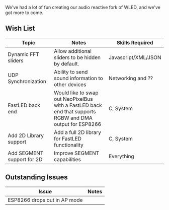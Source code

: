 We've had a lot of fun creating our audio reactive fork of WLED, and we've got more to come.

## Wish List
| Topic  | Notes | Skills Required |
| ------------- | ------------- |-- |
| Dynamic FFT sliders  | Allow additional sliders to be hidden by default.  | Javascript/XML/JSON |
| UDP Synchronization  | Ability to send sound information to other devices  | Networking and ?? |
| FastLED back end | Would like to swap out NeoPixelBus with a FastLED back end that supports RGBW and DMA output for ESP8266 | C, System |
| Add 2D Library support | Add a full 2D library for FastLED functionality | C, System |
| Add SEGMENT support for 2D | Improve SEGMENT capabilities | Everything |


## Outstanding Issues
| Issue  | Notes |
| ------------- | ------------- |
| ESP8266 drops out in AP mode  |   |

